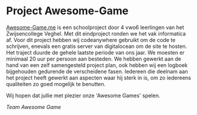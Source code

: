 # Project Awesome-Game

[Awesome-Game.me](https://www.awesome-game.me/) is een schoolproject door 4 vwo6 leerlingen van het Zwijsencollege Veghel. 
Met dit eindproject ronden we het vak informatica af. 
Voor dit project hebben wij codeanywhere gebruikt om de code te schrijven, enevals een gratis server van digitalocean 
om de site te hosten. Het traject duurde de gehele laatste periode van ons jaar. We moesten er minimaal 20 uur per 
persoon aan besteden. We hebben gewerkt aan de hand van een zelf samengesteld project plan, ook hebben wij een 
logboek bijgehouden gedurende de verscheidene fasen. Iedereen die deelnam aan het project heeft gewerkt aan aspecten 
waar hij sterk in is, om zo iedereens qualiteiten zo goed mogelijk te benutten.

Wij hopen dat jullie met plezier onze 'Awesome Games' spelen.

*Team Awesome Game*
